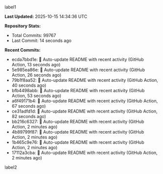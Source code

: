 
label1 
<!-- ACTIVITY_START -->
**Last Updated:** 2025-10-15 14:34:36 UTC

**Repository Stats:**
- Total Commits: 99767
- Last Commit: 14 seconds ago

**Recent Commits:**
- ecda7bbd1e: 🤖 Auto-update README with recent activity (GitHub Action, 13 seconds ago)
- 5e985ea86e: 🤖 Auto-update README with recent activity (GitHub Action, 26 seconds ago)
- 79b1f8aa52: 🤖 Auto-update README with recent activity (GitHub Action, 40 seconds ago)
- bfb4498abb: 🤖 Auto-update README with recent activity (GitHub Action, 53 seconds ago)
- a6f49171b4: 🤖 Auto-update README with recent activity (GitHub Action, 67 seconds ago)
- ce31adfd1d: 🤖 Auto-update README with recent activity (GitHub Action, 82 seconds ago)
- bb216c6327: 🤖 Auto-update README with recent activity (GitHub Action, 2 minutes ago)
- 4b89799f87: 🤖 Auto-update README with recent activity (GitHub Action, 2 minutes ago)
- 1b465c9e76: 🤖 Auto-update README with recent activity (GitHub Action, 2 minutes ago)
- 17112a3cba: 🤖 Auto-update README with recent activity (GitHub Action, 2 minutes ago)
<!-- ACTIVITY_END -->

label2
